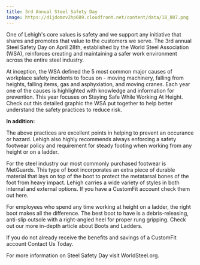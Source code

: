 ```yaml
---
title: 3rd Annual Steel Safety Day
image: https://d1jdomzv2hp689.cloudfront.net/content/data/18_807.png
---
```

One of Lehigh's core values is safety and we support any initiative that shares and promotes that value to the customers we serve. The 3rd annual Steel Safety Day on April 28th, established by the World Steel Association (WSA), reinforces creating and maintaining a safer work environment across the entire steel industry.

At inception, the WSA defined the 5 most common major causes of workplace safety incidents to focus on - moving machinery, falling from heights, falling items, gas and asphyxiation, and moving cranes. Each year one of the causes is highlighted with knowledge and information for prevention. This year focuses on Staying Safe While Working At Height. Check out this detailed graphic the WSA put together to help better understand the safety practices to reduce risk.

**In addition:**

The above practices are excellent points in helping to prevent an occurance or hazard. Lehigh also highly recommends always enforcing a safety footwear policy and requirement for steady footing when working from any height or on a ladder.

For the steel industry our most commonly purchased footwear is MetGuards. This type of boot incorporates an extra piece of durable material that lays on top of the boot to protect the metatarsal bones of the foot from heavy impact. Lehigh carries a wide variety of styles in both internal and external options. If you have a CustomFit account check them out here.

For employees who spend any time working at height on a ladder, the right boot makes all the difference. The best boot to have is a debris-releasing, anti-slip outsole with a right-angled heel for proper rung gripping. Check out our more in-depth article about Boots and Ladders.

If you do not already receive the benefits and savings of a CustomFit account Contact Us Today.

For more information on Steel Safety Day visit WorldSteel.org.
